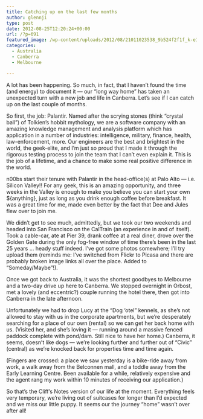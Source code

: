 ```yaml
---
title: Catching up on the last few months
author: glennji
type: post
date: 2012-08-25T12:20:24+00:00
url: /?p=691
featured_image: /wp-content/uploads/2012/08/21011023538_9b524f2f1f_k-e1485526591188.jpg
categories:
  - Australia
  - Canberra
  - Melbourne

---
```

A lot has been happening. So much, in fact, that I haven&#8217;t found the time (and energy) to document it &#8212; our &#8220;long way home&#8221; has taken an unexpected turn with a new job and life in Canberra. Let&#8217;s see if I can catch up on the last couple of months.
  
So first, the job: Palantir. Named after the scrying stones (think &#8220;crystal ball&#8221;) of Tolkien&#8217;s hobbit mythology, we are a software company with an amazing knowledge management and analysis platform which has application in a number of industries: intelligence, military, finance, health, law-enforcement, more. Our engineers are the best and brightest in the world, the geek-elite, and I&#8217;m just so proud that I made it through the rigorous testing process to join the team that I can&#8217;t even explain it. This is the job of a lifetime, and a chance to make some real positive difference in the world.
  
n00bs start their tenure with Palantir in the head-office(s) at Palo Alto &#8212; i.e. Silicon Valley!! For any geek, this is an amazing opportunity, and three weeks in the Valley is enough to make you believe you can start your own ${anything}, just as long as you drink enough coffee before breakfast. It was a great time for me, made even better by the fact that Dee and Jules flew over to join me.
  
We didn&#8217;t get to see much, admittedly, but we took our two weekends and headed into San Francisco on the CalTrain (an experience in and of itself). Took a cable-car, ate at Pier 39, drank coffee at a real diner, drove over the Golden Gate during the only fog-free window of time there&#8217;s been in the last 25 years &#8230; heady stuff indeed. I&#8217;ve got some photos somewhere; I&#8217;ll try upload them (reminds me: I&#8217;ve switched from Flickr to Picasa and there are probably broken image links all over the place. Added to &#8220;Someday/Maybe&#8221;!).
  
Once we got back to Australia, it was the shortest goodbyes to Melbourne and a two-day drive up here to Canberra. We stopped overnight in Orbost, met a lovely (and eccentric?) couple running the hotel there, then got into Canberra in the late afternoon.
  
Unfortunately we had to drop Lucy at the &#8220;Dog &#8216;otel&#8221; kennels, as she&#8217;s not allowed to stay with us in the corporate apartments, but we&#8217;re desperately searching for a place of our own (rental) so we can get her back home with us. (Visited her, and she&#8217;s loving it &#8212; running around a massive fenced paddock complete with pond/dam. Still nice to have her home.) Canberra, it seems, doesn&#8217;t like dogs &#8212; we&#8217;re looking further and further out of &#8220;Civic&#8221; (central) as we&#8217;re knocked back for properties time and time again.
  
(Fingers are crossed: a place we saw yesterday is a bike-ride away from work, a walk away from the Belconnen mall, and a toddle away from the Early Learning Centre. Been available for a while, relatively expensive and the agent rang my work within 10 minutes of receiving our application.)
  
So that&#8217;s the Cliff&#8217;s Notes version of our life at the moment. Everything feels very temporary, we&#8217;re living out of suitcases for longer than I&#8217;d expected and we miss our little puppy. It seems our the journey &#8220;home&#8221; wasn&#8217;t over after all!
